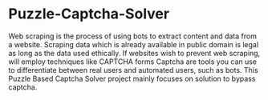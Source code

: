 # Puzzle-Captcha-Solver
Web scraping is the process of using bots to extract content and data from a website. Scraping data which is already available in public domain is legal as long as the data used ethically. If websites wish to prevent web scraping, will employ techniques like CAPTCHA forms Captcha are tools you can use to differentiate between real users and automated users, such as bots. This Puzzle Based Captcha Solver project mainly focuses on solution to bypass captcha.
